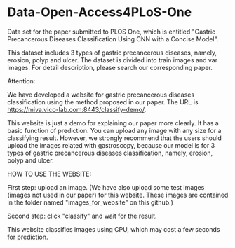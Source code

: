 # Data-Open-Access4PLoS-One
Data set for the paper submitted to PLOS One, which is entitled "Gastric Precancerous Diseases Classification Using CNN with a Concise Model".

This dataset includes 3 types of gastric precancerous diseases, namely, erosion, polyp and ulcer. 
The dataset is divided into train images and var images. For detail description, please search our corresponding paper.

Attention: 

We have developed a website for gastric precancerous diseases classification using the method proposed in our paper. The URL is  https://miva.vico-lab.com:8443/classify-demo/.

This website is just a demo for explaining our paper more clearly. It has a basic function of prediction. You can upload any image with any size for a classifying result. However, we strongly recommend that the users should upload the images related with gastroscopy, because our model is for 3 types of gastric precancerous diseases classification, namely, erosion, polyp and ulcer.


HOW TO USE THE WEBSITE:


First step: upload an image. (We have also upload some test images (images not used in our paper) for this website. These images are contained in the folder named "images_for_website" on this github.)

Second step: click "classify" and wait for the result.



This website classifies images using CPU, which may cost a few seconds for prediction.
